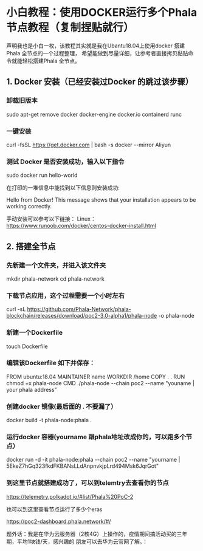 # 小白教程：使用DOCKER运行多个Phala节点教程（复制捏贴就行）
声明我也是小白一枚，该教程其实就是我在Ubantu18.04上使用docker 搭建Phala 全节点的一个过程整理，
希望能做到尽量详细，让参考者直接拷贝黏贴命令就能轻松搭建Phala 全节点。

## 1. Docker 安装（已经安装过Docker 的跳过该步骤）

### 卸载旧版本

   sudo apt-get remove docker docker-engine docker.io containerd runc

### 一键安装
 
  curl -fsSL https://get.docker.com | bash -s docker --mirror Aliyun

### 测试 Docker 是否安装成功，输入以下指令

  sudo docker run hello-world

在打印的一堆信息中能找到以下信息则安装成功:

Hello from Docker!
This message shows that your installation appears to be working correctly.

手动安装可以参考以下链接：
Linux：https://www.runoob.com/docker/centos-docker-install.html 

## 2. 搭建全节点

### 先新建一个文件夹，并进入该文件夹
  
   mkdir phala-network
   cd phala-network
   
### 下载节点应用，这个过程需要一个小时左右

   curl -sL https://github.com/Phala-Network/phala-blockchain/releases/download/poc2-3.0-alpha1/phala-node -o phala-node

### 新建一个Dockerfile

   touch Dockerfile

### 编辑该Dockerfile 如下并保存：
  FROM ubuntu:18.04 
  MAINTAINER name 
  WORKDIR  /home 
  COPY . . 
  RUN chmod +x phala-node 
  CMD ./phala-node --chain poc2 --name "youname | your phala address"

### 创建docker 镜像(最后面的 . 不要漏了）

  docker build -t phala-node:phala .

### 运行docker 容器(yourname 跟phala地址改成你的，可以跑多个节点）

  docker run -d -it phala-node:phala --chain poc2 --name "yourname | 5EkeZ7hGq323fkdFKBANsLLdAnpnvkjpLrd494Msk6JqrGot"

### 到这里节点就搭建成功了，可以到telemtry去查看你的节点

https://telemetry.polkadot.io/#list/Phala%20PoC-2

也可以到这里查看节点运行了多少个eras

https://poc2-dashboard.phala.network/#/


题外话：我是在华为云服务器（2核4G）上操作的，疫情期间搞活动买的三年期，平均1块钱/天，感兴趣的
朋友可以去华为云官网了解。：
